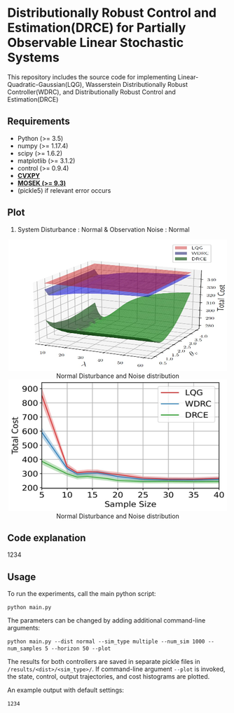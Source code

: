 Distributionally Robust Control and Estimation(DRCE) for Partially Observable Linear Stochastic Systems
====================================================

This repository includes the source code for implementing Linear-Quadratic-Gaussian(LQG), Wasserstein Distributionally Robust Controller(WDRC), and Distributionally Robust Control and Estimation(DRCE)

## Requirements
- Python (>= 3.5)
- numpy (>= 1.17.4)
- scipy (>= 1.6.2)
- matplotlib (>= 3.1.2)
- control (>= 0.9.4)
- **[CVXPY](https://www.cvxpy.org/)**
- **[MOSEK (>= 9.3)](https://www.mosek.com/)**
- (pickle5) if relevant error occurs

## Plot
1) System Disturbance : Normal & Observation Noise : Normal
<center>
  <img src='/result_save/normal_normal_params/normal_normal_params.jpg' width='500' height='300' />
  <figcaption>Normal Disturbance and Noise distribution</figcaption>
</center>
<center>
  <img src='/result_save/normal_normal_noiseplot/normal_normal_noiseplot.jpg' width='500' height='300' />
  <figcaption>Normal Disturbance and Noise distribution</figcaption>
</center>

## Code explanation

1234

## Usage

To run the experiments, call the main python script:
```
python main.py
```

The parameters can be changed by adding additional command-line arguments:
```
python main.py --dist normal --sim_type multiple --num_sim 1000 --num_samples 5 --horizon 50 --plot
```

The results for both controllers are saved in separate pickle files in `/results/<dist>/<sim_type>/`. If command-line argument `--plot` is invoked, the state, control, output trajectories, and cost histograms are plotted.


An example output with default settings:

```
1234
```
